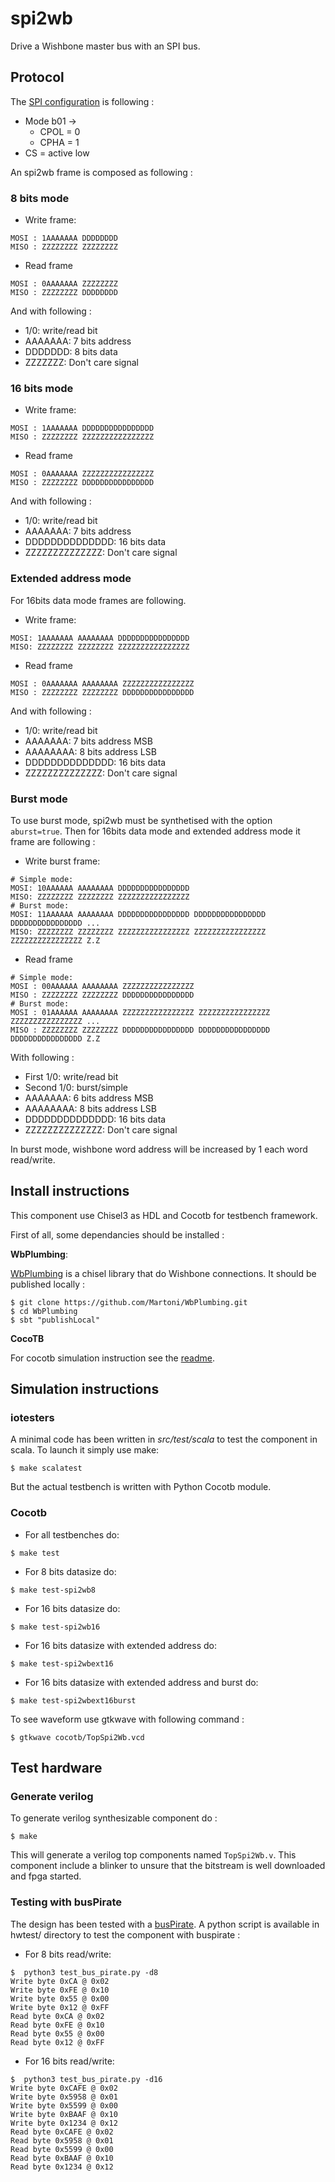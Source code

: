 # spi2wb
Drive a Wishbone master bus with an SPI bus.

## Protocol

The [SPI configuration](https://en.wikipedia.org/wiki/Serial_Peripheral_Interface#Clock_polarity_and_phase) is following :
- Mode b01 ->
  - CPOL = 0
  - CPHA = 1
- CS = active low

An spi2wb frame is composed as following :

### 8 bits mode

- Write frame:
```ascii
MOSI : 1AAAAAAA DDDDDDDD
MISO : ZZZZZZZZ ZZZZZZZZ
```
- Read frame
```ascii
MOSI : 0AAAAAAA ZZZZZZZZ
MISO : ZZZZZZZZ DDDDDDDD
```
 And with following :
- 1/0: write/read bit
- AAAAAAA: 7 bits address
- DDDDDDD: 8 bits data
- ZZZZZZZ: Don't care signal


### 16 bits mode

- Write frame:
```ascii
MOSI : 1AAAAAAA DDDDDDDDDDDDDDDD
MISO : ZZZZZZZZ ZZZZZZZZZZZZZZZZ
```
- Read frame
```ascii
MOSI : 0AAAAAAA ZZZZZZZZZZZZZZZZ
MISO : ZZZZZZZZ DDDDDDDDDDDDDDDD
```
 And with following :
- 1/0: write/read bit
- AAAAAAA: 7 bits address
- DDDDDDDDDDDDDD: 16 bits data
- ZZZZZZZZZZZZZZ: Don't care signal

### Extended address mode

For 16bits data mode frames are following.

- Write frame:
```ascii
MOSI: 1AAAAAAA AAAAAAAA DDDDDDDDDDDDDDDD
MISO: ZZZZZZZZ ZZZZZZZZ ZZZZZZZZZZZZZZZZ
```
- Read frame
```ascii
MOSI : 0AAAAAAA AAAAAAAA ZZZZZZZZZZZZZZZZ
MISO : ZZZZZZZZ ZZZZZZZZ DDDDDDDDDDDDDDDD
```

And with following :
- 1/0: write/read bit
- AAAAAAA: 7 bits address MSB
- AAAAAAAA: 8 bits address LSB
- DDDDDDDDDDDDDD: 16 bits data
- ZZZZZZZZZZZZZZ: Don't care signal

### Burst mode

To use burst mode, spi2wb must be synthetised with the option `aburst=true`.
Then for 16bits data mode and extended address mode it frame are following :

- Write burst frame:
```ascii
# Simple mode:
MOSI: 10AAAAAA AAAAAAAA DDDDDDDDDDDDDDDD
MISO: ZZZZZZZZ ZZZZZZZZ ZZZZZZZZZZZZZZZZ
# Burst mode:
MOSI: 11AAAAAA AAAAAAAA DDDDDDDDDDDDDDDD DDDDDDDDDDDDDDDD DDDDDDDDDDDDDDDD ...
MISO: ZZZZZZZZ ZZZZZZZZ ZZZZZZZZZZZZZZZZ ZZZZZZZZZZZZZZZZ ZZZZZZZZZZZZZZZZ Z.Z
```
- Read frame
```ascii
# Simple mode:
MOSI : 00AAAAAA AAAAAAAA ZZZZZZZZZZZZZZZZ
MISO : ZZZZZZZZ ZZZZZZZZ DDDDDDDDDDDDDDDD
# Burst mode:
MOSI : 01AAAAAA AAAAAAAA ZZZZZZZZZZZZZZZZ ZZZZZZZZZZZZZZZZ ZZZZZZZZZZZZZZZZ ...
MISO : ZZZZZZZZ ZZZZZZZZ DDDDDDDDDDDDDDDD DDDDDDDDDDDDDDDD DDDDDDDDDDDDDDDD Z.Z
```

With following :
- First 1/0: write/read bit
- Second 1/0: burst/simple
- AAAAAAA: 6 bits address MSB
- AAAAAAAA: 8 bits address LSB
- DDDDDDDDDDDDDD: 16 bits data
- ZZZZZZZZZZZZZZ: Don't care signal

In burst mode, wishbone word address will be increased by 1 each word
read/write.

## Install instructions

This component use Chisel3 as HDL and Cocotb for testbench framework.

First of all, some dependancies should be installed : 

**WbPlumbing**:

[WbPlumbing](https://github.com/Martoni/WbPlumbing) is a chisel library
that do Wishbone connections. It should be published locally :

```
$ git clone https://github.com/Martoni/WbPlumbing.git
$ cd WbPlumbing
$ sbt "publishLocal"
```

**CocoTB**

For cocotb simulation instruction see the [readme](https://github.com/Martoni/spi2wb/blob/master/cocotb/README.md).


## Simulation instructions

### iotesters

A minimal code has been written in *src/test/scala* to test the component in scala. To launch it simply use make:
```shell
$ make scalatest
```
But the actual testbench is written with Python Cocotb module.

### Cocotb

- For all testbenches do:
```shell
$ make test
```
- For 8 bits datasize do:
```shell
$ make test-spi2wb8
```
- For 16 bits datasize do:
```shell
$ make test-spi2wb16
```
- For 16 bits datasize with extended address do:
```shell
$ make test-spi2wbext16
```
- For 16 bits datasize with extended address and burst do:
```shell
$ make test-spi2wbext16burst
```

To see waveform use gtkwave with following command :
```
$ gtkwave cocotb/TopSpi2Wb.vcd
```
## Test hardware

### Generate verilog

To generate verilog synthesizable component do :
```shell
$ make
```

This will generate a verilog top components named ```TopSpi2Wb.v```. This
component include a blinker to unsure that the bitstream is well downloaded and
fpga started.

### Testing with busPirate

The design has been tested with a
[busPirate](https://sandboxelectronics.com/?product=bus-pirate-v4-universal-interface-gadget).
A python script is available in hwtest/ directory to test the component with
buspirate :

- For 8 bits read/write:
```shell
$  python3 test_bus_pirate.py -d8
Write byte 0xCA @ 0x02
Write byte 0xFE @ 0x10
Write byte 0x55 @ 0x00
Write byte 0x12 @ 0xFF
Read byte 0xCA @ 0x02
Read byte 0xFE @ 0x10
Read byte 0x55 @ 0x00
Read byte 0x12 @ 0xFF
```

- For 16 bits read/write:

```shell
$  python3 test_bus_pirate.py -d16
Write byte 0xCAFE @ 0x02
Write byte 0x5958 @ 0x01
Write byte 0x5599 @ 0x00
Write byte 0xBAAF @ 0x10
Write byte 0x1234 @ 0x12
Read byte 0xCAFE @ 0x02
Read byte 0x5958 @ 0x01
Read byte 0x5599 @ 0x00
Read byte 0xBAAF @ 0x10
Read byte 0x1234 @ 0x12
```
